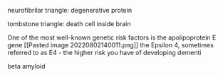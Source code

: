 neurofibrilar triangle: degenerative protein

tombstone triangle: death cell inside brain

One of the most well-known genetic risk factors is the apolipoprotein E gene
[[Pasted image 20220802140011.png]]
the Epsilon 4, sometimes referred to as E4 - the higher risk you have of developing dementi

beta amyloid